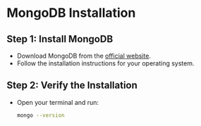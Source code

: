 # MongoDB Installation

## Step 1: Install MongoDB
- Download MongoDB from the [official website](https://www.mongodb.com/try/download/community).
- Follow the installation instructions for your operating system.

## Step 2: Verify the Installation
- Open your terminal and run:
  ```bash
  mongo --version
